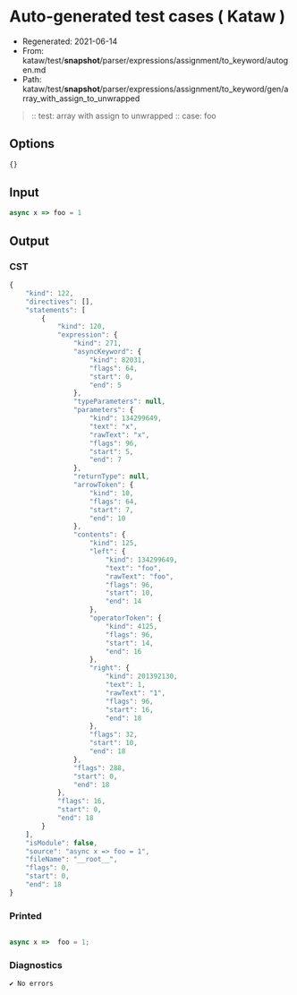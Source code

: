# Auto-generated test cases ( Kataw )
- Regenerated: 2021-06-14
- From: kataw/test/__snapshot__/parser/expressions/assignment/to_keyword/autogen.md
- Path: kataw/test/__snapshot__/parser/expressions/assignment/to_keyword/gen/array_with_assign_to_unwrapped
> :: test: array with assign to unwrapped
> :: case: foo
## Options

`````js
{}
`````
## Input

`````js
async x => foo = 1
`````
## Output

### CST

```javascript
{
    "kind": 122,
    "directives": [],
    "statements": [
        {
            "kind": 120,
            "expression": {
                "kind": 271,
                "asyncKeyword": {
                    "kind": 82031,
                    "flags": 64,
                    "start": 0,
                    "end": 5
                },
                "typeParameters": null,
                "parameters": {
                    "kind": 134299649,
                    "text": "x",
                    "rawText": "x",
                    "flags": 96,
                    "start": 5,
                    "end": 7
                },
                "returnType": null,
                "arrowToken": {
                    "kind": 10,
                    "flags": 64,
                    "start": 7,
                    "end": 10
                },
                "contents": {
                    "kind": 125,
                    "left": {
                        "kind": 134299649,
                        "text": "foo",
                        "rawText": "foo",
                        "flags": 96,
                        "start": 10,
                        "end": 14
                    },
                    "operatorToken": {
                        "kind": 4125,
                        "flags": 96,
                        "start": 14,
                        "end": 16
                    },
                    "right": {
                        "kind": 201392130,
                        "text": 1,
                        "rawText": "1",
                        "flags": 96,
                        "start": 16,
                        "end": 18
                    },
                    "flags": 32,
                    "start": 10,
                    "end": 18
                },
                "flags": 288,
                "start": 0,
                "end": 18
            },
            "flags": 16,
            "start": 0,
            "end": 18
        }
    ],
    "isModule": false,
    "source": "async x => foo = 1",
    "fileName": "__root__",
    "flags": 0,
    "start": 0,
    "end": 18
}
```

### Printed

```javascript

async x =>  foo = 1;
```

### Diagnostics

```javascript
✔ No errors
```

